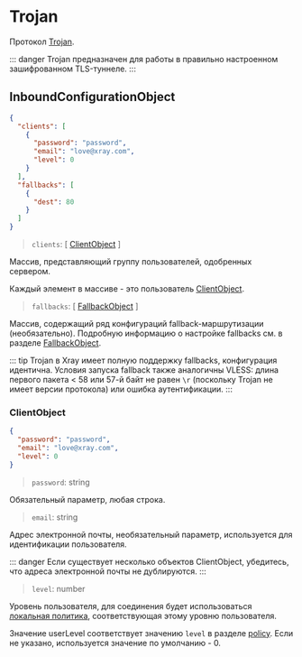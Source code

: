 # Trojan

Протокол [Trojan](https://trojan-gfw.github.io/trojan/protocol).

::: danger Trojan предназначен для работы в правильно настроенном зашифрованном
TLS-туннеле. :::

## InboundConfigurationObject

```json
{
  "clients": [
    {
      "password": "password",
      "email": "love@xray.com",
      "level": 0
    }
  ],
  "fallbacks": [
    {
      "dest": 80
    }
  ]
}
```

> `clients`: \[ [ClientObject](#clientobject) \]

Массив, представляющий группу пользователей, одобренных сервером.

Каждый элемент в массиве - это пользователь [ClientObject](#clientobject).

> `fallbacks`: \[ [FallbackObject](../features/fallback.md) \]

Массив, содержащий ряд конфигураций fallback-маршрутизации (необязательно).
Подробную информацию о настройке fallbacks см. в разделе
[FallbackObject](../features/fallback.md#fallbacks-конфигурация).

::: tip Trojan в Xray имеет полную поддержку fallbacks, конфигурация идентична.
Условия запуска fallback также аналогичны VLESS: длина первого пакета < 58 или
57-й байт не равен `\r` (поскольку Trojan не имеет версии протокола) или ошибка
аутентификации. :::

### ClientObject

```json
{
  "password": "password",
  "email": "love@xray.com",
  "level": 0
}
```

> `password`: string

Обязательный параметр, любая строка.

> `email`: string

Адрес электронной почты, необязательный параметр, используется для идентификации
пользователя.

::: danger Если существует несколько объектов ClientObject, убедитесь, что
адреса электронной почты не дублируются. :::

> `level`: number

Уровень пользователя, для соединения будет использоваться
[локальная политика](../policy.md#levelpolicyobject), соответствующая этому
уровню пользователя.

Значение userLevel соответствует значению `level` в разделе
[policy](../policy.md#policyobject). Если не указано, используется значение по
умолчанию - 0.
